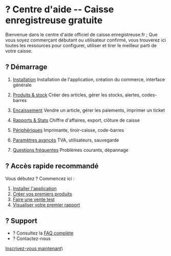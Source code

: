 # ? Centre d'aide -- Caisse enregistreuse gratuite

Bienvenue dans le centre d'aide officiel de caisse.enregistreuse.fr ; Que vous soyez commerçant débutant ou utilisateur confirmé, vous trouverez ici toutes les ressources pour configurer, utiliser et tirer le meilleur parti de votre caisse.

## ? Démarrage

1. [Installation](/installation.md)	Installation de l\'application, création du commerce, interface générale
2. [Produits & stock](/produits.md)	Créer des articles, gérer les stocks, alertes, codes-barres
3. [Encaissement](/encaissement.md)     Vendre un article, gérer les paiements, imprimer un ticket
4. [Rapports & Stats](/rapports.md)     Chiffre d\'affaires, export, clôture de caisse
5. [Périphériques](/peripheriques.md)   Imprimante, tiroir-caisse, code-barres
6. [Paramètres avancés](/avance.md/)     TVA, utilisateurs, sauvegarde

7. [Questions fréquentes](/FAQ.md/)      Problèmes courants, dépannage

## ? Accès rapide recommandé

Vous débutez ? Commencez ici :

1.  [Installer l\'application](/installation.md/)
2.  [Créer vos premiers produits](/produits.md/)
3.  [Faire une vente test](/encaissement.md/)
4.  [Visualiser votre premier rapport](/rapports.md/)

## ? Support

- ? Consultez la [FAQ complète](/FAQ.md/)
- ?
  Contactez-nous

[Inscrivez-vous maintenant](/)\
